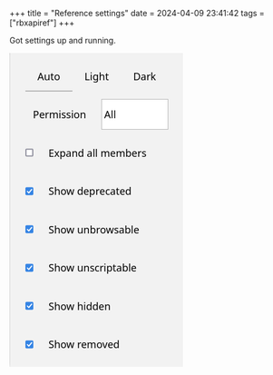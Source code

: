 +++
title = "Reference settings"
date = 2024-04-09 23:41:42
tags = ["rbxapiref"]
+++

Got settings up and running.

![](00.png)
